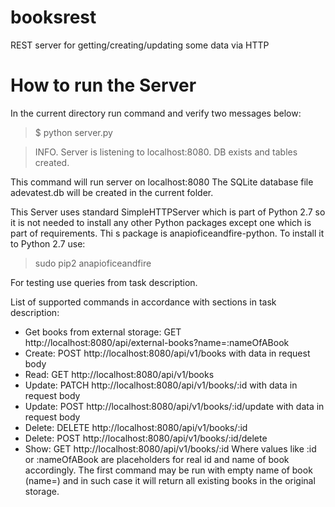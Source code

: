 # booksrest
REST server for getting/creating/updating some data via HTTP

# How to run the Server
In the current directory run command and verify two messages below:
> $ python server.py

> INFO. Server is listening to localhost:8080.
> DB exists and tables created.

This command will run server on localhost:8080
The SQLite database file adevatest.db will be created in the current folder.

This Server uses standard SimpleHTTPServer which is part of Python 2.7 so it is not needed to install any other Python packages except one which is part of requirements. Thi
s package is anapioficeandfire-python. To install it to Python 2.7 use:
> sudo pip2 anapioficeandfire

For testing use queries from task description.

List of supported commands in accordance with sections in task description:
* Get books from external storage: GET http://localhost:8080/api/external-books?name=:nameOfABook
* Create: POST http://localhost:8080/api/v1/books                with data in request body
* Read: GET http://localhost:8080/api/v1/books
* Update: PATCH http://localhost:8080/api/v1/books/:id           with data in request body
* Update: POST http://localhost:8080/api/v1/books/:id/update     with data in request body
* Delete: DELETE http://localhost:8080/api/v1/books/:id
* Delete: POST http://localhost:8080/api/v1/books/:id/delete
* Show:   GET http://localhost:8080/api/v1/books/:id
Where values like :id or :nameOfABook are placeholders for real id and name of book accordingly.
The first command may be run with empty name of book (name=) and in such case it will return all existing books in the original storage.


